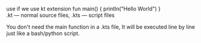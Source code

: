 use if we use kt extension
        fun main() {
          println("Hello World")
        }   
.kt — normal source files, .kts — script files

You don't need the main function in a .kts file, It will be executed line by line just like a bash/python script.
